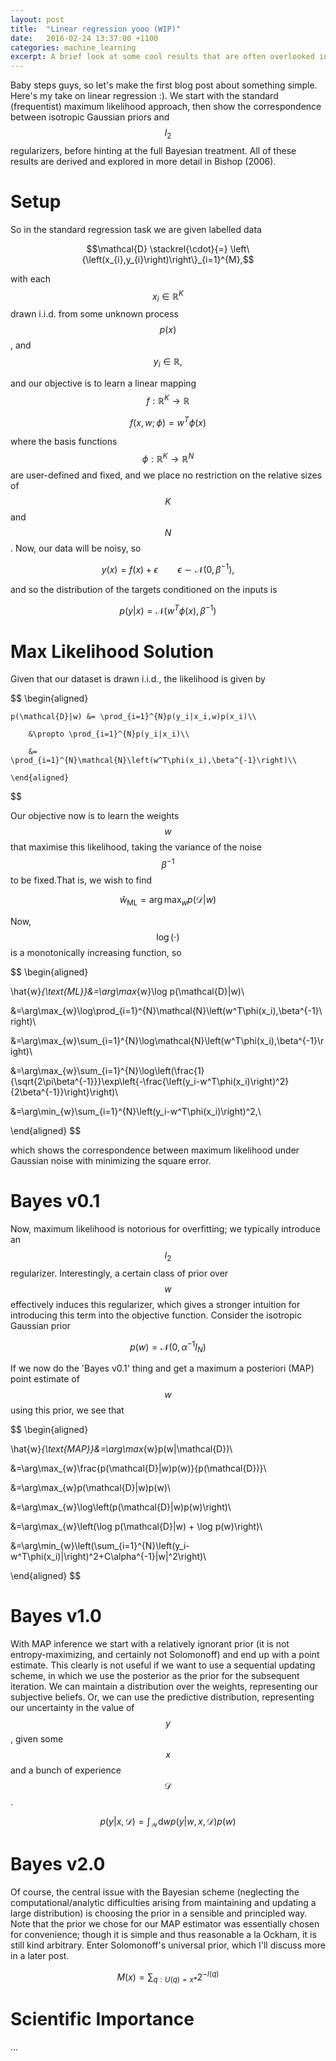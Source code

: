 ```yaml
---
layout: post
title:  "Linear regression yooo (WIP)"
date:   2016-02-24 13:37:00 +1100
categories: machine_learning
excerpt: A brief look at some cool results that are often overlooked in short treatments of linear regression. Also, my first blog post! Yay :)
---
```


Baby steps guys, so let's make the first blog post about something simple. Here's my take on linear regression :). We start with the standard (frequentist) maximum likelihood approach, then show the correspondence between isotropic Gaussian priors and $$l_2$$ regularizers, before hinting at the full Bayesian treatment. All of these results are derived and explored in more detail in Bishop (2006).

# Setup

So in the standard regression task we are given labelled data

$$\mathcal{D} \stackrel{\cdot}{=} \left\{\left(x_{i},y_{i}\right)\right\}_{i=1}^{M},$$

with each $$ x_{i}\in\mathbb{R}^K$$ drawn i.i.d. from some unknown process $$ p(x)$$, and $$ y_i\in \mathbb{R},$$

and our objective is to learn a linear mapping $$ f:\mathbb{R}^K\to\mathbb{R} $$

$$f(x,w;\phi)=w^T\phi(x)$$

where the basis functions 
$$\phi : \mathbb{R}^K \to \mathbb{R}^N$$
are user-defined and fixed, and we place no restriction on the relative sizes of $$ K $$ and $$ N$$. Now, our data will be noisy, so

$$y(x)=f(x)+\epsilon \qquad \epsilon\sim\mathcal{N}(0,\beta^{-1}),$$

and so the distribution of the targets conditioned on the inputs is

$$p(y|x) = \mathcal{N}\left(w^T\phi(x),\beta^{-1}\right)$$

# Max Likelihood Solution

Given that our dataset is drawn i.i.d., the likelihood is given by

$$
	\begin{aligned}

	p(\mathcal{D}|w) &= \prod_{i=1}^{N}p(y_i|x_i,w)p(x_i)\\

		&\propto \prod_{i=1}^{N}p(y_i|x_i)\\

		&= \prod_{i=1}^{N}\mathcal{N}\left(w^T\phi(x_i),\beta^{-1}\right)\\

	\end{aligned}
$$

Our objective now is to learn the weights $$ w$$ that maximise this likelihood, taking the variance of the noise $$ \beta^{-1}$$ to be fixed.That is, we wish to find

$$
\hat{w}_{\text{ML}} = \arg\max_{w}p(\mathcal{D}|w)
$$

Now, $$ \log(\cdot) $$ is a monotonically increasing function, so

$$
\begin{aligned}

\hat{w}_{\text{ML}}&=\arg\max_{w}\log p(\mathcal{D}|w)\\

&=\arg\max_{w}\log\prod_{i=1}^{N}\mathcal{N}\left(w^T\phi(x_i),\beta^{-1}\right)\\

&=\arg\max_{w}\sum_{i=1}^{N}\log\mathcal{N}\left(w^T\phi(x_i),\beta^{-1}\right)\\

&=\arg\max_{w}\sum_{i=1}^{N}\log\left(\frac{1}{\sqrt{2\pi\beta^{-1}}}\exp\left\{-\frac{\left(y_i-w^T\phi(x_i)\right)^2}{2\beta^{-1}}\right\}\right)\\

&=\arg\min_{w}\sum_{i=1}^{N}\left(y_i-w^T\phi(x_i)\right)^2,\\

\end{aligned}
$$

which shows the correspondence between maximum likelihood under Gaussian noise with minimizing the square error.

# Bayes v0.1

Now, maximum likelihood is notorious for overfitting; we typically introduce an $$ l_2$$ regularizer. Interestingly, a certain class of prior over $$ w$$ effectively induces this regularizer, which gives a stronger intuition for introducing this term into the objective function. Consider the isotropic Gaussian prior

$$
p(w) = \mathcal{N}\left(0,\alpha^{-1}I_{N}\right)
$$

If we now do the 'Bayes v0.1' thing and get a maximum a posteriori (MAP) point estimate of $$ w $$ using this prior, we see that

$$
\begin{aligned}

\hat{w}_{\text{MAP}}&=\arg\max_{w}p(w|\mathcal{D})\\

&=\arg\max_{w}\frac{p(\mathcal{D}|w)p(w)}{p(\mathcal{D})}\\

&=\arg\max_{w}p(\mathcal{D}|w)p(w)\\

&=\arg\max_{w}\log\left(p(\mathcal{D}|w)p(w)\right)\\

&=\arg\max_{w}\left(\log p(\mathcal{D}|w) + \log p(w)\right)\\

&=\arg\min_{w}\left(\sum_{i=1}^{N}\left(y_i-w^T\phi(x_i)|\right)^2+C\alpha^{-1}\|w\|^2\right)\\

\end{aligned}
$$

# Bayes v1.0

With MAP inference we start with a relatively ignorant prior (it is not entropy-maximizing, and certainly not Solomonoff) and end up with a point estimate. This clearly is not useful if we want to use a sequential updating scheme, in which we use the posterior as the prior for the subsequent iteration. We can maintain a distribution over the weights, representing our subjective beliefs. Or, we can use the predictive distribution, representing our uncertainty in the value of $$ y$$, given some $$ x$$ and a bunch of experience $$ \mathcal{D}$$.

$$
p(y|x,\mathcal{D}) = \int_\mathcal{W}\text{d}wp(y|w,x,\mathcal{D})p(w)
$$

# Bayes v2.0

Of course, the central issue with the Bayesian scheme (neglecting the computational/analytic difficulties arising from maintaining and updating a large distribution) is choosing the prior in a sensible and principled way. Note that the prior we chose for our MAP estimator was essentially chosen for convenience; though it is simple and thus reasonable a la Ockham, it is still kind arbitrary. Enter Solomonoff's universal prior, which I'll discuss more in a later post.

$$
M(x) = \sum_{q:U(q)=x*}2^{-l(q)}
$$

# Scientific Importance

...
